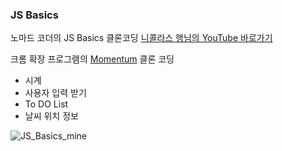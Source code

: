 ### JS Basics 

노마드 코더의 JS Basics 클론코딩 [니콜라스 행님의 YouTube 바로가기](https://www.youtube.com/playlist?list=PL7jH19IHhOLM8YwJMTa3UkXZN-LldYnyK)

크롬 확장 프로그램의 [Momentum](https://chrome.google.com/webstore/detail/momentum/laookkfknpbbblfpciffpaejjkokdgca?page=1&hl=ko&itemlang=he) 클론 코딩 

- 시계 
- 사용자 입력 받기
- To DO List
- 날씨 위치 정보 


![JS_Basics_mine](https://user-images.githubusercontent.com/55704603/88150348-3e16b100-cc3c-11ea-8b0f-c4e4e215c36f.png)
